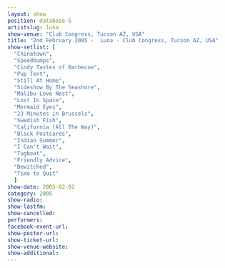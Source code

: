 ```yaml
---
layout: show
position: database-5
artistslug: luna
show-venue: "Club Congress, Tucson AZ, USA"
title: "2nd February 2005 -  Luna - Club Congress, Tucson AZ, USA"
show-setlist: [
  "Chinatown",
  "Speedbumps",
  "Cindy Tastes of Barbecue",
  "Pup Tent",
  "Still At Home",
  "Sideshow By The Seashore",
  "Malibu Love Nest",
  "Lost In Space",
  "Mermaid Eyes",
  "23 Minutes in Brussels",
  "Swedish Fish",
  "California (All The Way)",
  "Black Postcards",
  "Indian Summer",
  "I Can't Wait",
  "Tugboat",
  "Friendly Advice",
  "Bewitched",
  "Time to Quit"
  ]
show-date: 2005-02-02
category: 2005
show-radio: 
show-lastfm: 
show-cancelled: 
performers: 
facebook-event-url: 
show-poster-url: 
show-ticket-url: 
show-venue-website: 
show-additional: 
---
```


